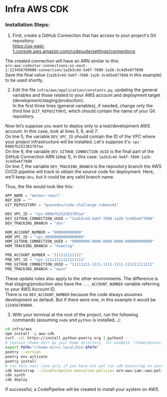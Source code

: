 # Infra AWS CDK

### Installation Steps:

1. First, create a GitHub Connection that has access to your project's Git repository:  
https://us-east-1.console.aws.amazon.com/codesuite/settings/connections

The created connection will have an ARN similar to this:  
`arn:aws:codestar-connections:us-east-1:123456789000:connection/1a2b3c4d-5e6f-7890-1a2b-3c4d5e6f7890`  
Save the final value (`1a2b3c4d-5e6f-7890-1a2b-3c4d5e6f7890` in this example) to be used shortly.

2. Edit the file `infra/aws/application/constants.py`, updating the general variables and those related to your AWS account and deployment target (development/staging/production).  
In the first three lines (general variables), if needed, change only the third line (`GIT_REPOSITORY`), which should contain the name of your Git repository.  

Now let’s suppose you want to deploy only to a test/development AWS account. In this case, look at lines 5, 6, and 7:  
On line 5, the variable `DEV_VPC_ID` should contain the ID of the VPC where your project infrastructure will be installed. Let's suppose it's: `vpc-090bfb252383707aa`  
On line 6, the variable `DEV_GITHUB_CONNECTION_UUID` is the final part of the GitHub Connection ARN (step 1), in this case: `1a2b3c4d-5e6f-7890-1a2b-3c4d5e6f7890`  
On line 7, the variable `DEV_TRACKING_BRANCH` is the repository branch the AWS CI/CD pipeline will track to obtain the source code for deployment. Here, we’ll keep `dev`, but it could be any valid branch name.

Thus, the file would look like this:

```python
APP_NAME = "meteor-react"
REP_DIR = ""
GIT_REPOSITORY = "quavedev/code-challenge-rubensm1"

DEV_VPC_ID = "vpc-090bfb252383707aa"
DEV_GITHUB_CONNECTION_UUID = "1a2b3c4d-5e6f-7890-1a2b-3c4d5e6f7890"
DEV_TRACKING_BRANCH = "dev"

HOM_ACCOUNT_NUMBER = "000000000000"
HOM_VPC_ID = "vpc-00000000000000000"
HOM_GITHUB_CONNECTION_UUID = "00000000-0000-0000-0000-000000000000"
HOM_TRACKING_BRANCH = "homolog"

PRD_ACCOUNT_NUMBER = "111111111111"
PRD_VPC_ID = "vpc-11111111111111111"
PRD_GITHUB_CONNECTION_UUID = "11111111-1111-1111-1111-111111111111"
PRD_TRACKING_BRANCH = "main"
```

These update rules also apply to the other environments. The difference is that staging/production also have the `..._ACCOUNT_NUMBER` variable referring to your AWS Account ID.  
There is no `DEV_ACCOUNT_NUMBER` because the code always assumes development as default. But if there were one, in this example it would be `123456789000`.

3. With your terminal at the root of the project, run the following commands (assuming `node` and `python` is installed...):

```bash
cd infra/aws
npm install -g aws-cdk
curl -sSL https://install.python-poetry.org | python3 -
# replace <home-dir> by your home directory, for example '/home/myuser/.local/bin:$PATH'
export PATH="/<home-dir>/.local/bin:$PATH"
poetry --version
poetry env activate
poetry install
# run this next line only if you have not yet run cdk bootstrap on your aws account
cdk bootstrap --cloudformation-execution-policies arn:aws:iam::aws:policy/AdministratorAccess
cdk synth
cdk deploy
```

If successful, a CodePipeline will be created to install your system on AWS.
